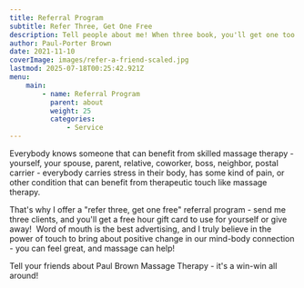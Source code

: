 ```yaml
---
title: Referral Program
subtitle: Refer Three, Get One Free
description: Tell people about me! When three book, you'll get one too!
author: Paul-Porter Brown
date: 2021-11-10
coverImage: images/refer-a-friend-scaled.jpg
lastmod: 2025-07-18T00:25:42.921Z
menu:
    main:
        - name: Referral Program
          parent: about
          weight: 25
          categories:
              - Service
---
```

Everybody knows someone that can benefit from skilled massage therapy - yourself, your spouse, parent, relative, coworker, boss, neighbor, postal carrier - everybody carries stress in their body, has some kind of pain, or other condition that can benefit from therapeutic touch like massage therapy.

That's why I offer a "refer three, get one free" referral program - send me three clients, and you'll get a free hour gift card to use for yourself or give away!  Word of mouth is the best advertising, and I truly believe in the power of touch to bring about positive change in our mind-body connection - you can feel great, and massage can help!

Tell your friends about Paul Brown Massage Therapy - it's a win-win all around!
